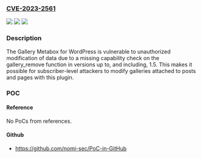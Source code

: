 ### [CVE-2023-2561](https://cve.mitre.org/cgi-bin/cvename.cgi?name=CVE-2023-2561)
![](https://img.shields.io/static/v1?label=Product&message=Gallery%20Metabox&color=blue)
![](https://img.shields.io/static/v1?label=Version&message=*%3C%3D%201.5%20&color=brighgreen)
![](https://img.shields.io/static/v1?label=Vulnerability&message=CWE-862%20Missing%20Authorization&color=brighgreen)

### Description

The Gallery Metabox for WordPress is vulnerable to unauthorized modification of data due to a missing capability check on the gallery_remove function in versions up to, and including, 1.5. This makes it possible for subscriber-level attackers to modify galleries attached to posts and pages with this plugin.

### POC

#### Reference
No PoCs from references.

#### Github
- https://github.com/nomi-sec/PoC-in-GitHub

